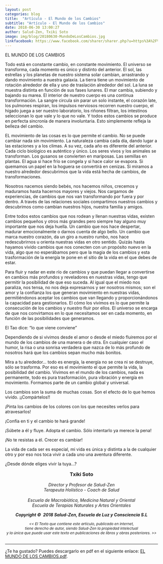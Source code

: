 ```yaml
---
layout: post
categories: blog
title:  "Artículo - El Mundo de los Cambios"
subtitle: "Artículo - El Mundo de los Cambios"
date: 2018-06-30 13:00:27
author: Salud-Zen, Txiki Soto
image: img/blog/20180630-MundoDeLosCambios.jpg
linkfacebook: https://www.facebook.com/sharer/sharer.php?u=https%3A%2F%2Fsalud-zen.com%2Fblog%2F2018%2F06%2F30%2Farticulo-el-mundo-de-los-cambios.html&amp;src=sdkpreparse
---
```

EL MUNDO DE LOS CAMBIOS

Todo está en constante cambio, en constante movimiento. El universo se transforma, cada momento es único y distinto del anterior. El sol, las estrellas y los planetas de nuestro sistema solar cambian, arrastrando y dando movimiento a nuestra galaxia. La tierra tiene un movimiento de rotación alrededor de ella y uno de traslación alrededor del sol. La luna se muestra distinta en función de sus fases lunares. El mar cambia, subiendo y bajando su marea.  El interior de nuestro cuerpo es una continua transformación. La sangre circula sin parar un solo instante, el corazón late, los pulmones respiran, los impulsos nerviosos recorren nuestro cuerpo, el hígado juega a ser nuestro laboratorio, los riñones filtran, los intestinos seleccionan lo que vale y lo que no vale. Y todos estos cambios se produce en perfecta sincronía de manera involuntaria. Esto simplemente refleja la belleza del cambio.

EL movimiento de las cosas es lo que permite el cambio. No se puede cambiar nada sin movimiento. La naturaleza cambia cada día, dando lugar a las estaciones y a los climas. A su vez, cada año es diferente del anterior. Cada ciclo biológico es auténtico y único. Los seres vivos y los animales se transforman.  Los gusanos se convierten en mariposas. Las semillas en plantas. El agua si hace frío se congela y si hace calor se evapora. Si quemamos un papel en la hoguera se convertirá en cenizas. Si miramos a nuestro alrededor descubrimos que la vida está hecha de cambios, de transformaciones.

Nosotros nacemos siendo bebés, nos hacemos niños, crecemos y maduramos hasta hacernos mayores y viejos. Nos cargamos de experiencias, de cambios que nos van transformando por fuera y por dentro. A través de las relaciones sociales compartimos nuestros cambios y descubrimos como cambian nuestros hijos, nuestra familia y amigos.

Entre todos estos cambios que nos rodean y llenan nuestras vidas, existen cambios pequeños y otros más grandes pero siempre hay alguno muy importante que nos deja huella. Un cambio que nos hace despertar, madurar emocionalmente o darnos cuenta de algo bello. Un cambio que marca nuestro corazón, da un giro a nuestro rumbo, nos hace redescubrirnos u orienta nuestras vidas en otro sentido. Quizás hasta hayamos vivido cambios que nos conecten con un propósito nuevo en la vida, algo que no esperábamos pero que la magia de los cambios y esta trasformación de la energía te pone en el sitio de la vida en el que debes de estar.  

Para fluir y nadar en este río de cambios y que puedan llegar a convertirse en cambios más profundos y reveladores en nuestras vidas, tengo que permitir la posibilidad de que eso suceda. Al igual que el miedo nos paraliza, nos tensa, no nos deja expresarnos y ser nosotros mismos; son el amor y la confianza los que generan movimiento en nuestras vidas, permitiéndonos aceptar los cambios que van llegando  y proporcionándonos la capacidad para gestionarlos. El cómo los vivimos es lo que permite la consecución de los cambios y nuestro fluir por ellos. El universo se encarga de que nos convirtamos en lo que necesitamos ser en cada momento, en función de las posibilidades que generamos.

El Tao dice: “lo que viene conviene”

Dependiendo de si vivimos desde el amor o desde el miedo fluiremos por el mundo de los cambios de una manera o de otra. En cualquier caso el humor, la risa o una sonrisa verdadera que nazca de lo más profundo de nosotros hará que los cambios sepan mucho más bonitos.  

Mira a tu alrededor… todo es energía, la energía no se crea ni se destruye, sólo se trasforma. Por eso es el movimiento el que permite la vida, la posibilidad del cambio. Vivimos en el mundo de los cambios, nada es permanente, todo es pura trasformación, pura vibración y energía en movimiento. Formamos parte de un cambio global y universal.  

Los cambios son la suma de muchas cosas. Son el efecto de lo que hemos vivido. ¡¡Compártelos!!  

¡Pinta los cambios de los colores con los que necesites verlos para atravesarlos!  

¡Confía en ti y el cambio te hará grande!  

¡Súbete a él y fluye. Adopta el cambio. Sólo intentarlo ya merece la pena!  

¡No te resistas a él. Crecer es cambiar!  

La vida de cada ser es especial, mi vida es única y  distinta a la de cualquier otro y por eso nos toca vivir a cada uno una aventura diferente.  

¿Desde dónde eliges vivir la tuya…?


<p style="text-align:center;font-size:16px">
<b>Txiki Soto </b></p>

<p style="text-align:center;font-size:14px"> <i>
Director y Profesor de Salud-Zen<br>
Terapeuta Holístico - Coach de Salud<br>
<br>Escuela de Macrobiótica, Medicina Natural y Oriental
<br>Escuela de Terapias Naturales y Artes Orientales
</i> </p>

<p style="text-align:center;font-size:14px"> <i><b>Copyright ©  2018 Salud-Zen, Escuela de Luz y Consciencia S.L</b></i></p>

<p style="text-align:center;font-size:12px"><i> << El Texto que contiene este artículo, publicado en internet,<br>  tiene derecho de autor, siendo Salud-Zen la propiedad intelectual<br>  y la única que puede usar este texto en publicaciones de libros y obras posteriores. >>
<br><br>
</i>
</p>


---
¿Te ha gustado? Puedes descargarlo en pdf en el siguiente enlace: [EL MUNDO DE LOS CAMBIOS.pdf][descarga].



[descarga]: {{site.url}}{{site.baseurl}}/img/blog/2018-06-30-articulo-el-mundo-de-los-cambios.pdf
